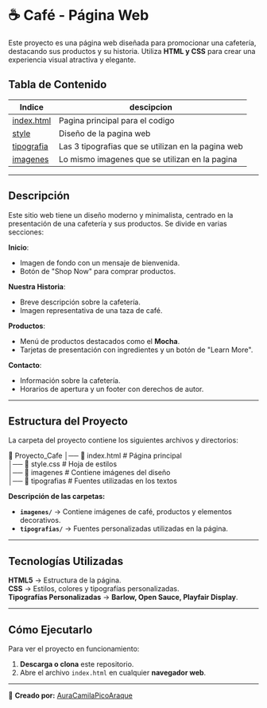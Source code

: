 # ☕ Café - Página Web

  

Este proyecto es una página web diseñada para promocionar una cafetería, destacando sus productos y su historia. Utiliza **HTML y CSS** para crear una experiencia visual atractiva y elegante.

  

## Tabla de Contenido

|Indice | descipcion |
|-|-|
| [index.html](https://github.com/AuraCamilaPicoAraque/HTML_S1_PicoAura/blob/master/Dia8/index.html ) | Pagina principal para el codigo|
| [style](https://github.com/AuraCamilaPicoAraque/HTML_S1_PicoAura/tree/master/Dia8/style) | Diseño de la pagina web|
| [tipografia](https://github.com/AuraCamilaPicoAraque/HTML_S1_PicoAura/tree/master/Dia8/tipografia)  | Las 3 tipografias que se utilizan en la pagina web|
| [imagenes](https://github.com/AuraCamilaPicoAraque/HTML_S1_PicoAura/tree/master/Dia8/imagenes) | Lo mismo imagenes que se utilizan en la pagina|

  

---
##  Descripción  

Este sitio web tiene un diseño moderno y minimalista, centrado en la presentación de una cafetería y sus productos. Se divide en varias secciones:  

 **Inicio**:  
   - Imagen de fondo con un mensaje de bienvenida.  
   - Botón de "Shop Now" para comprar productos.  

 **Nuestra Historia**:  
   - Breve descripción sobre la cafetería.  
   - Imagen representativa de una taza de café.  

 **Productos**:  
   - Menú de productos destacados como el **Mocha**.  
   - Tarjetas de presentación con ingredientes y un botón de "Learn More".  

 **Contacto**:  
   - Información sobre la cafetería.  
   - Horarios de apertura y un footer con derechos de autor.  

---

##  Estructura del Proyecto  

La carpeta del proyecto contiene los siguientes archivos y directorios:  

📂 Proyecto_Cafe 
│── 📄 index.html # Página principal  
│── 🎨 style.css # Hoja de estilos  
│── 📂 imagenes # Contiene imágenes del diseño  
│── 📂 tipografias # Fuentes utilizadas en los textos



 **Descripción de las carpetas:**  
- **`imagenes/`** → Contiene imágenes de café, productos y elementos decorativos.  
- **`tipografias/`** → Fuentes personalizadas utilizadas en la página.  

---

##  Tecnologías Utilizadas  

 **HTML5** → Estructura de la página.  
 **CSS** → Estilos, colores y tipografías personalizadas.  
**Tipografías Personalizadas** → **Barlow, Open Sauce, Playfair Display**.  

---

##  Cómo Ejecutarlo  

Para ver el proyecto en funcionamiento:  

1. **Descarga o clona** este repositorio.  
2. Abre el archivo `index.html` en cualquier **navegador web**.  

---

📌 **Creado por:** [AuraCamilaPicoAraque](https://github.com/AuraCamilaPicoAraque)  
